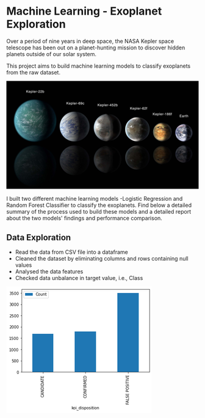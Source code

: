 # Machine Learning - Exoplanet Exploration

Over a period of nine years in deep space, the NASA Kepler space telescope has been out on a planet-hunting mission to discover hidden planets outside of our solar system.

This project aims to build machine learning models to classify exoplanets from the raw dataset. 

![exoplanets.jpg](Images/exoplanets.jpg)

I built two different machine learning models -Logistic Regression and Random Forest Classifier to classify the exoplanets. Find below a detailed summary of the process used to build these models and a detailed report about the two models' findings and performance comparison.

## Data Exploration
* Read the data from CSV file into a dataframe
* Cleaned the dataset by eliminating columns and rows containing null values
* Analysed the data features
* Checked data unbalance in target value, i.e., Class

![Data_Unbalance_In_Target_Values.png](Images/Data_Unbalance_In_Target_Values.png)

